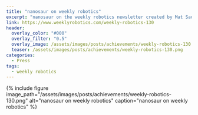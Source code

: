 ```yaml
---
title: "nanosaur on weekly robotics"
excerpt: "nanosaur on the weekly robotics newsletter created by Mat Sadowski"
link: https://www.weeklyrobotics.com/weekly-robotics-130
header:
  overlay_color: "#000"
  overlay_filter: "0.5"
  overlay_image: /assets/images/posts/achievements/weekly-robotics-130.png
  teaser: /assets/images/posts/achievements/weekly-robotics-130.png
categories:
  - Press
tags:
  - weekly robotics
---
```


{% include figure image_path="/assets/images/posts/achievements/weekly-robotics-130.png" alt="nanosaur on weekly robotics" caption="nanosaur on weekly robotics" %}